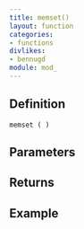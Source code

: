 ```yaml
---
title: memset()
layout: function
categories:
- functions
divlikes:
- bennugd
module: mod_
---
```


## Definition

    memset ( )

## Parameters

## Returns

## Example
